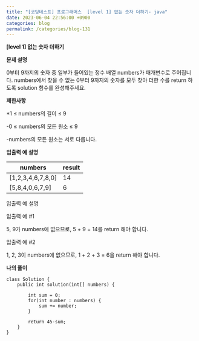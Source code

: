 ```yaml
---
title: "[코딩테스트] 프로그래머스  [level 1] 없는 숫자 더하기- java"
date: 2023-06-04 22:56:00 +0900
categories: blog
permalink: /categories/blog-131
---
```



**[level 1] 없는 숫자 더하기**



**문제 설명**

0부터 9까지의 숫자 중 일부가 들어있는 정수 배열 numbers가 매개변수로 주어집니다. numbers에서 찾을 수 없는 0부터 9까지의 숫자를 모두 찾아 더한 수를 return 하도록 solution 함수를 완성해주세요.


**제한사항**

*1 ≤ numbers의 길이 ≤ 9

 -0 ≤ numbers의 모든 원소 ≤ 9

 -numbers의 모든 원소는 서로 다릅니다.


**입출력 예 설명**

|numbers|	result|
|---|---|
|[1,2,3,4,6,7,8,0]	|14|
|[5,8,4,0,6,7,9]	|6|

입출력 예 설명

입출력 예 #1

5, 9가 numbers에 없으므로, 5 + 9 = 14를 return 해야 합니다.

입출력 예 #2

1, 2, 3이 numbers에 없으므로, 1 + 2 + 3 = 6을 return 해야 합니다.


**나의 풀이**

```
class Solution {
    public int solution(int[] numbers) {
    
        int sum = 0;
        for(int number : numbers) {
            sum += number;
        }
        
        return 45-sum;   
    }
}
```


